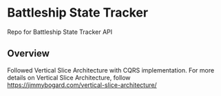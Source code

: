 # Battleship State Tracker
Repo for Battleship State Tracker API

## Overview
Followed Vertical Slice Architecture with CQRS implementation. For more details on Vertical Slice Architecture, follow https://jimmybogard.com/vertical-slice-architecture/
